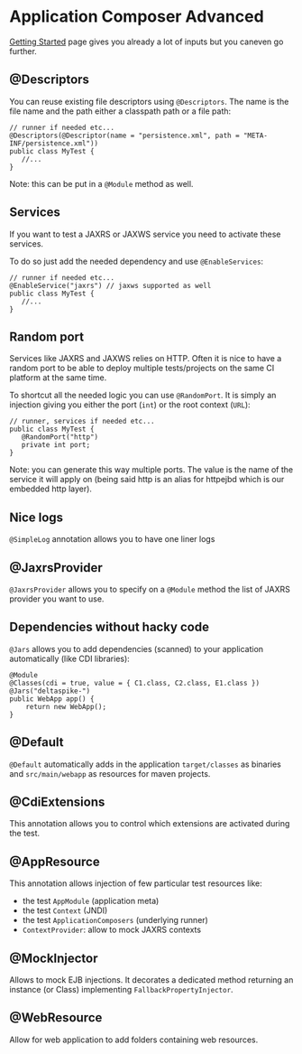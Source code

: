 # Application Composer Advanced

[Getting Started](getting-started.html) page gives you already a lot of inputs but you caneven go further.

## @Descriptors

You can reuse existing file descriptors using `@Descriptors`. The name is the file name
and the path either a classpath path or a file path:

    // runner if needed etc...
    @Descriptors(@Descriptor(name = "persistence.xml", path = "META-INF/persistence.xml"))
    public class MyTest {
       //...
    }

Note: this can be put in a `@Module` method as well.

## Services

If you want to test a JAXRS or JAXWS service you need to activate these services.

To do so just add the needed dependency and use `@EnableServices`:

    // runner if needed etc...
    @EnableService("jaxrs") // jaxws supported as well
    public class MyTest {
       //...
    }

## Random port

Services like JAXRS and JAXWS relies on HTTP. Often it is nice to have a random port
to be able to deploy multiple tests/projects on the same CI platform at the same time.

To shortcut all the needed logic you can use `@RandomPort`. It is simply an injection giving
you either the port (`int`) or the root context (`URL`):

    // runner, services if needed etc...
    public class MyTest {
       @RandomPort("http")
       private int port;
    }

Note: you can generate this way multiple ports. The value is the name of the service it will apply on (being said http
is an alias for httpejbd which is our embedded http layer).

## Nice logs

`@SimpleLog` annotation allows you to have one liner logs

## @JaxrsProvider

`@JaxrsProvider` allows you to specify on a `@Module` method the list of JAXRS provider you want to use.

## Dependencies without hacky code

`@Jars` allows you to add dependencies (scanned) to your application automatically (like CDI libraries):

    @Module
    @Classes(cdi = true, value = { C1.class, C2.class, E1.class })
    @Jars("deltaspike-")
    public WebApp app() {
        return new WebApp();
    }

## @Default

`@Default` automatically adds in the application `target/classes` as binaries and `src/main/webapp` as resources for maven projects.

## @CdiExtensions

This annotation allows you to control which extensions are activated during the test.

## @AppResource

This annotation allows injection of few particular test resources like:

* the test `AppModule` (application meta)
* the test `Context` (JNDI)
* the test `ApplicationComposers` (underlying runner)
* `ContextProvider`: allow to mock JAXRS contexts

## @MockInjector

Allows to mock EJB injections. It decorates a dedicated method returning an instance (or Class) implementing `FallbackPropertyInjector`.

## @WebResource

Allow for web application to add folders containing web resources.

